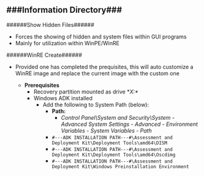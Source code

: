 ###Information Directory###
---
######Show Hidden Files######
- Forces the showing of hidden and system files within GUI programs
- Mainly for utilization within WinPE/WinRE

######WinRE Create######
- Provided one has completed the prequisites, this will auto customize a WinRE image and replace the current image with the custom one
  
  - __Prerequisites__
    - Recovery partition mounted as drive **X:\**
    - Windows ADK installed
      - Add the following to System Path (below):
        - **Path:**
          - _Control Panel\System and Security\System - Advanced System Settings - Advanced - Environment Variables - System Variables - Path_
        - `#---ADK INSTALLATION PATH---#\Assessment and Deployment Kit\Deployment Tools\amd64\DISM`
        - `#---ADK INSTALLATION PATH---#\Assessment and Deployment Kit\Deployment Tools\amd64\Oscdimg`
        - `#---ADK INSTALLATION PATH---#\Assessment and Deployment Kit\Windows Preinstallation Environment`

